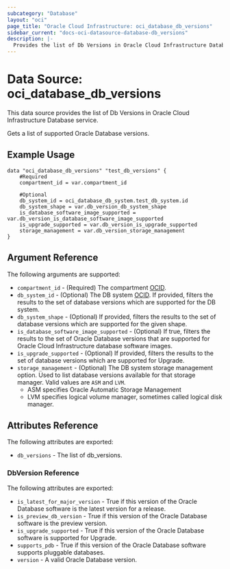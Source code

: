 ```yaml
---
subcategory: "Database"
layout: "oci"
page_title: "Oracle Cloud Infrastructure: oci_database_db_versions"
sidebar_current: "docs-oci-datasource-database-db_versions"
description: |-
  Provides the list of Db Versions in Oracle Cloud Infrastructure Database service
---
```


# Data Source: oci_database_db_versions
This data source provides the list of Db Versions in Oracle Cloud Infrastructure Database service.

Gets a list of supported Oracle Database versions.

## Example Usage

```hcl
data "oci_database_db_versions" "test_db_versions" {
	#Required
	compartment_id = var.compartment_id

	#Optional
	db_system_id = oci_database_db_system.test_db_system.id
	db_system_shape = var.db_version_db_system_shape
	is_database_software_image_supported = var.db_version_is_database_software_image_supported
	is_upgrade_supported = var.db_version_is_upgrade_supported
	storage_management = var.db_version_storage_management
}
```

## Argument Reference

The following arguments are supported:

* `compartment_id` - (Required) The compartment [OCID](https://docs.cloud.oracle.com/iaas/Content/General/Concepts/identifiers.htm).
* `db_system_id` - (Optional) The DB system [OCID](https://docs.cloud.oracle.com/iaas/Content/General/Concepts/identifiers.htm). If provided, filters the results to the set of database versions which are supported for the DB system.
* `db_system_shape` - (Optional) If provided, filters the results to the set of database versions which are supported for the given shape.
* `is_database_software_image_supported` - (Optional) If true, filters the results to the set of Oracle Database versions that are supported for Oracle Cloud Infrastructure database software images.
* `is_upgrade_supported` - (Optional) If provided, filters the results to the set of database versions which are supported for Upgrade.
* `storage_management` - (Optional) The DB system storage management option. Used to list database versions available for that storage manager. Valid values are `ASM` and `LVM`.
	* ASM specifies Oracle Automatic Storage Management
	* LVM specifies logical volume manager, sometimes called logical disk manager. 


## Attributes Reference

The following attributes are exported:

* `db_versions` - The list of db_versions.

### DbVersion Reference

The following attributes are exported:

* `is_latest_for_major_version` - True if this version of the Oracle Database software is the latest version for a release.
* `is_preview_db_version` - True if this version of the Oracle Database software is the preview version.
* `is_upgrade_supported` - True if this version of the Oracle Database software is supported for Upgrade.
* `supports_pdb` - True if this version of the Oracle Database software supports pluggable databases.
* `version` - A valid Oracle Database version.

